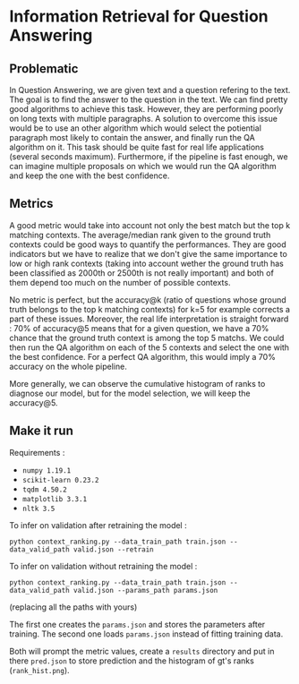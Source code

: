 # Information Retrieval for Question Answering 

## Problematic 

In Question Answering, we are given text and a question refering to the text. The goal is to find the answer to the question in the text. We can find pretty good algorithms to achieve this task. However, they are performing poorly on long texts with multiple paragraphs. A solution to overcome this issue would be to use an other algorithm which would select the potiential paragraph most likely to contain the answer, and finally run the QA algorithm on it. This task should be quite fast for real life applications (several seconds maximum). Furthermore, if the pipeline is fast enough, we can imagine multiple proposals on which we would run the QA algorithm and keep the one with the best confidence. 

## Metrics

A good metric would take into account not only the best match but the top k matching contexts. The average/median rank given to the ground truth contexts could be good ways to quantify the performances. They are good indicators but we have to realize that we don't give the same importance to low or high rank contexts (taking into account wether the ground truth has been classified as 2000th or 2500th is not really important) and both of them depend too much on the number of possible contexts.

No metric is perfect, but the accuracy@k (ratio of questions whose ground truth belongs to the top k matching contexts) for k=5 for example corrects a part of these issues. Moreover, the real life interpretation is straight forward : 70% of accuracy@5 means that for a given question, we have a 70% chance that the ground truth context is among the top 5 matchs. We could then run the QA algorithm on each of the 5 contexts and select the one with the best confidence. For a perfect QA algorithm, this would imply a 70% accuracy on the whole pipeline. 

More generally, we can observe the cumulative histogram of ranks to diagnose our model, but for the model selection, we will keep the accuracy@5.

## Make it run

Requirements :

* `numpy 1.19.1`
* `scikit-learn 0.23.2`
* `tqdm 4.50.2`
* `matplotlib 3.3.1`
* `nltk 3.5`

To infer on validation after retraining the model :

`python context_ranking.py --data_train_path train.json --data_valid_path valid.json --retrain`

To infer on validation without retraining the model :

`python context_ranking.py --data_train_path train.json --data_valid_path valid.json --params_path params.json`

(replacing all the paths with yours)

The first one creates the `params.json` and stores the parameters after training.
The second one loads `params.json` instead of fitting training data.

Both will prompt the metric values, create a `results` directory and put in there `pred.json` to store prediction and the histogram of gt's ranks (`rank_hist.png`).